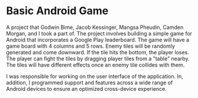 # Basic Android Game
A project that Godwin Bime, Jacob Kessinger, Mangsa Pheudin, Camden Morgan, and I took a part of. The project involves building a simple game for Android that incorporates a Google Play leaderboard. The game will have a game board with 4 columns and 5 rows. Enemy tiles will be randomly generated and come downward. If the tile hits the bottom, the player loses. The player can fight the tiles by dragging player tiles from a "table" nearby. The tiles will have different effects once an enemy tile collides with them. 

I was responsible for working on the user interface of the application. In, addition, I programmed support and features across a wide range of Android devices to ensure an optimized cross-device experience. 


